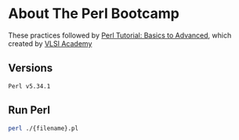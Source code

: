 # About The Perl Bootcamp
These practices followed by [Perl Tutorial: Basics to Advanced](https://www.youtube.com/playlist?list=PL1h5a0eaDD3rTG1U7w9wmff6ZAKDN3b16), which created by [VLSI Academy](https://www.youtube.com/@VLSIAcademyhub)

## Versions
`Perl v5.34.1`

## Run Perl
```bash
perl ./{filename}.pl
```
